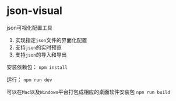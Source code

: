 # json-visual
json可视化配置工具
1. 实现指定`json`文件的界面化配置
2. 支持`json`的实时预览
3. 支持`json`的导入和导出  

安装依赖包：
`npm install`

运行：
`npm run dev`

可以在`Mac`以及`Windows`平台打包成相应的桌面软件安装包
`npm run build`
